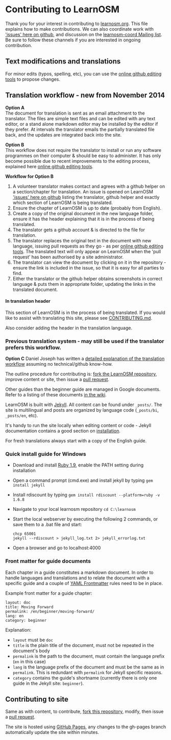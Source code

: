 # Contributing to LearnOSM

Thank you for your interest in contributing to [learnosm.org](http://learnosm.org). This file explains how to make
contributions. We can also coordinate work with ['issues' here on github](https://github.com/hotosm/learnosm/issues?state=open), and discussion on the [learnosm-coord Mailing list](https://lists.openstreetmap.org/listinfo/learnosm-coord). Be sure to follow these channels if you are interested in ongoing contribution. 

## Text modifications and translations

For minor edits (typos, spelling, etc), you can use the [online github editing tools](https://help.github.com/articles/editing-files-in-another-user-s-repository/) to propose changes.

## Translation workflow - new from November 2014  

**Option A**  
The document for translation is sent as an email attachment to the translator. The files are simple text files and can be edited with any text editor, or a stand alone markdown editor may be installed by the editor if they prefer. At intervals the translator emails the partially translated file back, and the updates are integrated back into the site.   

**Option B**  
This workflow does not require the translator to install or run any software programmes on their computer & should be easy to administer. It has only become possible due to recent improvements to the editing process, explained here [online github editing tools](https://help.github.com/articles/editing-files-in-another-user-s-repository/).  

**Workflow for Option B**  
1.  A volunteer translator makes contact and agrees with a github helper on a section/chapter for translation. An issue is opened on LearnOSM ['issues' here on github](https://github.com/hotosm/learnosm/issues?state=open) listing the translator, github helper and exactly which section of LearnOSM is being translated.  
2.  Ensure the chapter of LearnOSM is up to date (probably from English).  
3.  Create a copy of the original document in the new language folder, ensure it has the header explaining that it is in the process of being translated.  
4.  The translator gets a github account & is directed to the file for translation.  
5.  The translator replaces the original text in the document with new language, issuing pull requests as they go - as per [online github editing tools](https://help.github.com/articles/editing-files-in-another-user-s-repository/). The translated text will only appear on LearnOSM when the 'pull request' has been authorised by a site administrator.  
6.  The translator can view the document by clicking on it in the repository - ensure the link is included in the issue, so that it is easy for all parties to find.    
7.  Either the translator or the github helper obtains screenshots in correct language & puts them in appropriate folder, updating the links in the translated document.  

#### In translation header

This section of LearnOSM is in the process of being translated. If you would like to assist with translating this site, please see [CONTRIBUTING.md](https://github.com/hotosm/learnosm/blob/gh-pages/CONTRIBUTING.md).

Also consider adding the header in the translation language.

### Previous translation system - may still be used if the translator prefers this workflow.
**Option C**  Daniel Joseph has written a [detailed explanation of the translation workflow](https://github.com/AmericanRedCross/Guides/blob/master/TranslationWorkflow_LearnOSM/translatorWorkflow.md) assuming no technical/github know-how.

The outline procedure for contributing is: [fork the LearnOSM repository](https://help.github.com/articles/fork-a-repo), improve content or site, then issue a [pull request](https://help.github.com/articles/using-pull-requests).

Other guides than the beginner guide are managed in Google documents. Refer to a listing of these documents [in the wiki](https://github.com/hotosm/learnosm/wiki/_pages).

LearnOSM is built with [Jekyll](http://jekyllrb.com/). All content can be found under `_posts/`. The site is multilingual and posts are organized by language code (`_posts/bi`, `_posts/en`, etc).

It's handy to run the site locally when editing content or code - Jekyll documentation contains a good section on [installation](http://jekyllrb.com/docs/installation/).

For fresh translations always start with a copy of the English guide.

### Quick install guide for Windows

- Download and install [Ruby 1.9](http://rubyinstaller.org/downloads/), enable the PATH setting during installation
- Open a command prompt (cmd.exe) and install jekyll by typing `gem install jekyll`
- Install rdiscount by typing `gem install rdiscount --platform=ruby -v 1.6.8`
- Navigate to your local learnosm repository `cd C:\learnosm`
- Start the local webserver by executing the following 2 commands, or save them to a .bat file and start:

	```
    chcp 65001
    jekyll --rdiscount > jekyll_log.txt 2> jekyll_errorlog.txt
    ```

- Open a browser and go to localhost:4000

### Front matter for guide documents

Each chapter in a guide constitutes a markdown document. In order to handle languages and translations and to relate the document with a specific guide and a couple of [YAML Frontmatter](https://github.com/mojombo/jekyll/wiki/YAML-Front-Matter) rules need to be in place.

Example front matter for a guide chapter:

    layout: doc
    title: Moving Forward
    permalink: /en/beginner/moving-forward/
    lang: en
    category: beginner

Explanation:

- `layout` must be `doc`
- `title` is the plain title of the document, must not be repeated in the document's body
- `permalink` is the path to the document, must contain the language prefix (`en` in this case)
- `lang` is the language prefix of the document and must be the same as in `permalink`. This is redundant with `permalink` for Jekyll specific reasons.
- `category` contains the guide's shortname (currently there is only one guide in the Jekyll site: `beginner`).

## Contributing to site

Same as with content, to contribute, [fork this repository](https://help.github.com/articles/fork-a-repo), modify, then issue a [pull request](https://help.github.com/articles/using-pull-requests).

The site is hosted using [GitHub Pages](http://pages.github.com/), any changes to the gh-pages branch automatically update the site within minutes.

